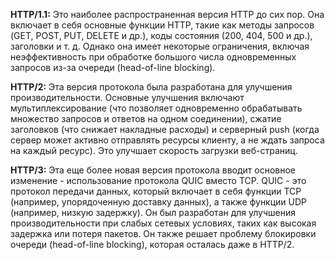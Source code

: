**HTTP/1.1:** Это наиболее распространенная версия HTTP до сих пор. Она включает в себя основные функции HTTP, такие как методы запросов (GET, POST, PUT, DELETE и др.), коды состояния (200, 404, 500 и др.), заголовки и т. д. Однако она имеет некоторые ограничения, включая неэффективность при обработке большого числа одновременных запросов из-за очереди (head-of-line blocking).

**HTTP/2:** Эта версия протокола была разработана для улучшения производительности. Основные улучшения включают мультиплексирование (что позволяет одновременно обрабатывать множество запросов и ответов на одном соединении), сжатие заголовков (что снижает накладные расходы) и серверный push (когда сервер может активно отправлять ресурсы клиенту, а не ждать запроса на каждый ресурс). Это улучшает скорость загрузки веб-страниц.

**HTTP/3:** Эта еще более новая версия протокола вводит основное изменение - использование протокола QUIC вместо TCP. QUIC - это протокол передачи данных, который включает в себя функции TCP (например, упорядоченную доставку данных), а также функции UDP (например, низкую задержку). Он был разработан для улучшения производительности при слабых сетевых условиях, таких как высокая задержка или потеря пакетов. Он также решает проблему блокировки очереди (head-of-line blocking), которая осталась даже в HTTP/2.
